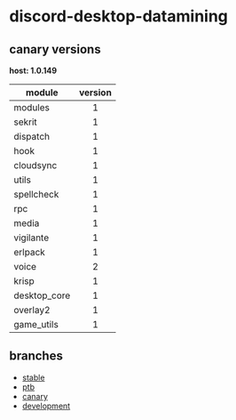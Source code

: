 # discord-desktop-datamining

## canary versions

**host: 1.0.149**

| module | version |
| ------ | :-----: |
| modules | 1 |
| sekrit | 1 |
| dispatch | 1 |
| hook | 1 |
| cloudsync | 1 |
| utils | 1 |
| spellcheck | 1 |
| rpc | 1 |
| media | 1 |
| vigilante | 1 |
| erlpack | 1 |
| voice | 2 |
| krisp | 1 |
| desktop_core | 1 |
| overlay2 | 1 |
| game_utils | 1 |

## branches

- [stable](https://github.com/OpenAsar/discord-desktop-datamining/tree/stable)
- [ptb](https://github.com/OpenAsar/discord-desktop-datamining/tree/ptb)
- [canary](https://github.com/OpenAsar/discord-desktop-datamining/tree/canary)
- [development](https://github.com/OpenAsar/discord-desktop-datamining/tree/development)
